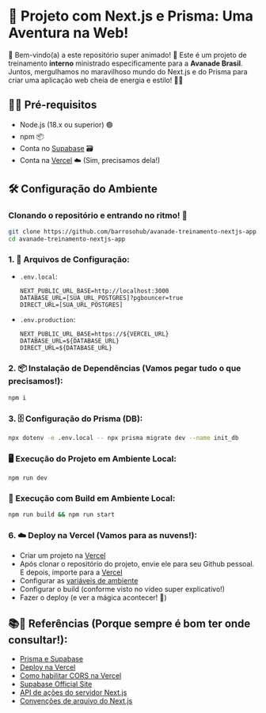 
# 🎉 Projeto com Next.js e Prisma: Uma Aventura na Web!
🎈 Bem-vindo(a) a este repositório super animado! 🎈 Este é um projeto de treinamento **interno** ministrado especificamente para a **Avanade Brasil**. Juntos, mergulhamos no maravilhoso mundo do Next.js e do Prisma para criar uma aplicação web cheia de energia e estilo! 💃🕺

## 📌🔥 Pré-requisitos
- Node.js (18.x ou superior) 🟢
- npm 📦
- Conta no [Supabase](https://supabase.io/) 🗃️
- Conta na [Vercel](https://vercel.com/) ☁️ (Sim, precisamos dela!)

## 🛠️ Configuração do Ambiente

### Clonando o repositório e entrando no ritmo! 🎵
```bash
git clone https://github.com/barrosohub/avanade-treinamento-nextjs-app.git
cd avanade-treinamento-nextjs-app
```

### 1. 📝 Arquivos de Configuração:
- `.env.local`:
  ```plaintext
  NEXT_PUBLIC_URL_BASE=http://localhost:3000
  DATABASE_URL=[SUA_URL_POSTGRES]?pgbouncer=true
  DIRECT_URL=[SUA_URL_POSTGRES]
  ```

- `.env.production`:
  ```plaintext
  NEXT_PUBLIC_URL_BASE=https://${VERCEL_URL}
  DATABASE_URL=${DATABASE_URL}
  DIRECT_URL=${DATABASE_URL}
  ```

### 2. 📦 Instalação de Dependências (Vamos pegar tudo o que precisamos!):
```bash
npm i
```

### 3. 🗄️ Configuração do Prisma (DB):
```bash
npx dotenv -e .env.local -- npx prisma migrate dev --name init_db
```

### 🖥️ Execução do Projeto em Ambiente Local:
```bash
npm run dev
```

### 🚀 Execução com Build em Ambiente Local:
```bash
npm run build && npm run start
```

### 6. ☁️ Deploy na Vercel (Vamos para as nuvens!):
- Criar um projeto na [Vercel](https://vercel.com/docs/projects/overview)
- Após clonar o repositório do projeto, envie ele para seu Github pessoal. E depois, importe para a [Vercel](https://vercel.com/docs/getting-started-with-vercel/import)
- Configurar as [variáveis de ambiente](https://vercel.com/docs/projects/environment-variables)
- Configurar o build (conforme visto no vídeo super explicativo!)
- Fazer o deploy (e ver a mágica acontecer! 🌟)

## 📚📖 Referências (Porque sempre é bom ter onde consultar!):
- [Prisma e Supabase](https://www.prisma.io/docs/guides/database/supabase)
- [Deploy na Vercel](https://vercel.com/docs/deployments/git#deploying-a-git-repository)
- [Como habilitar CORS na Vercel](https://vercel.com/guides/how-to-enable-cors)
- [Supabase Official Site](https://supabase.com/)
- [API de ações do servidor Next.js](https://nextjs.org/docs/app/api-reference/functions/server-actions)
- [Convenções de arquivo do Next.js](https://nextjs.org/docs/app/api-reference/file-conventions/route-segment-config)
